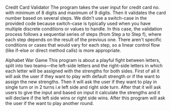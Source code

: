 Credit Card Validator
The program takes the user input for credit card no. with minimum of 8 digits and maximum of 9 digits. Then it validates the card number based on several steps.
We didn't use a switch-case in the provided code because switch-case is typically used when you have multiple discrete conditions or values to handle. 
In this case, the validation process follows a sequential series of steps (from Step a to Step f), where each step depends on the result of the previous one. 
There aren't specific conditions or cases that would vary for each step, so a linear control flow (like if-else or direct method calls) is more appropriate.

Alphabet War Game
This program is about a playful fight between letters, split into two teams—the left-side letters
and the right-side letters in which each letter will be assigned with the strengths for both sides. 
First of all it will ask the user if they want to play with default strength or if the want to assign the new strengths. 
Then it will ask the user if they want to play in single turn or in 2 turns i.e left side and right side turn. 
After that it will ask users to give the input and based on input it calculate the strengths and it will declare if the left side wins or right side wins. 
After this program will ask the user if the want to play another round.
